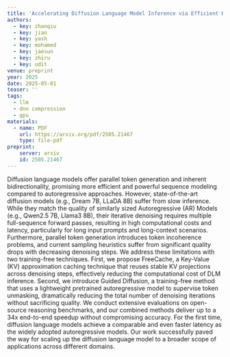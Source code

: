 ```yaml
---
title: 'Accelerating Diffusion Language Model Inference via Efficient KV Caching and Guided Diffusion'
authors:
  - key: zhanqiu
  - key: jian
  - key: yash
  - key: mohamed
  - key: jaesun
  - key: zhiru
  - key: udit
venue: preprint
year: 2025
date: 2025-05-01
teaser: ''
tags:
  - llm
  - dnn compression
  - gpu
materials:
  - name: PDF
    url: https://arxiv.org/pdf/2505.21467
    type: file-pdf
preprint:
    server: arxiv
    id: 2505.21467
---
```

Diffusion language models offer parallel token generation and inherent bidirectionality, promising more efficient and powerful sequence modeling compared to autoregressive approaches. However, state-of-the-art diffusion models (e.g., Dream 7B, LLaDA 8B) suffer from slow inference. While they match the quality of similarly sized Autoregressive (AR) Models (e.g., Qwen2.5 7B, Llama3 8B), their iterative denoising requires multiple full-sequence forward passes, resulting in high computational costs and latency, particularly for long input prompts and long-context scenarios. Furthermore, parallel token generation introduces token incoherence problems, and current sampling heuristics suffer from significant quality drops with decreasing denoising steps. We address these limitations with two training-free techniques. First, we propose FreeCache, a Key-Value (KV) approximation caching technique that reuses stable KV projections across denoising steps, effectively reducing the computational cost of DLM inference. Second, we introduce Guided Diffusion, a training-free method that uses a lightweight pretrained autoregressive model to supervise token unmasking, dramatically reducing the total number of denoising iterations without sacrificing quality. We conduct extensive evaluations on open-source reasoning benchmarks, and our combined methods deliver up to a 34x end-to-end speedup without compromising accuracy. For the first time, diffusion language models achieve a comparable and even faster latency as the widely adopted autoregressive models. Our work successfully paved the way for scaling up the diffusion language model to a broader scope of applications across different domains.

